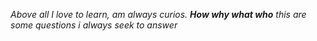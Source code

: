 *Above all I love to learn, am always curios. **How why what who** this are some questions i always seek to answer*
